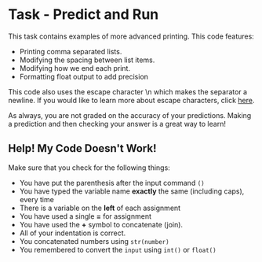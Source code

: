 # Task - Predict and Run

This task contains examples of more advanced printing. This code features:
- Printing comma separated lists.
- Modifying the spacing between list items.
- Modifying how we end each print.
- Formatting float output to add precision

This code also uses the escape character \n which makes the separator a newline. If you would like to learn more about escape characters, click [here](https://www.w3schools.com/python/gloss_python_escape_characters.asp).

As always, you are not graded on the accuracy of your predictions. Making a prediction and then checking your answer is a great way to learn!






## Help! My Code Doesn't Work!

Make sure that you check for the following things:

- You have put the parenthesis after the input command `()`
- You have typed the variable name **exactly** the same (including caps), every time
- There is a variable on the **left** of each assignment
- You have used a single **=** for assignment
- You have used the **+** symbol to concatenate (join).
- All of your indentation is correct.
- You concatenated numbers using `str(number)`
- You remembered to convert the `input` using `int()` or `float()`